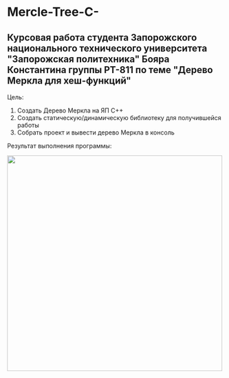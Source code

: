 # Mercle-Tree-C-

<h2>Курсовая работа студента Запорожского национального технического университета "Запорожская политехника" Бояра Константина группы РТ-811 по теме "Дерево Меркла для хеш-функций"</h2>

Цель: 
1) Создать Дерево Меркла на ЯП С++
2) Создать статическую/динамическую библиотеку для получившейся работы
3) Собрать проект и вывести дерево Меркла в консоль

Результат выполнения программы:

<img src="https://user-images.githubusercontent.com/97537403/170351364-892aaaa6-b5a8-449a-9948-f6175ef93805.png" width="500">


